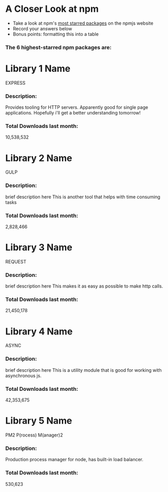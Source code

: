 # A Closer Look at npm
- Take a look at npm's [most starred packages](https://www.npmjs.com/browse/star) on the npmjs website
- Record your answers below
- Bonus points: formatting this into a table

### The 6 highest-starred npm packages are:

# Library 1 Name
EXPRESS

### Description:
Provides tooling for HTTP servers.
Apparently good for single page applications.
Hopefully i'll get a better understanding tomorrow!

### Total Downloads last month:
10,538,532




# Library 2 Name
GULP

### Description:
brief description here
This is another tool that helps with time consuming tasks

### Total Downloads last month:
2,828,466




# Library 3 Name
REQUEST

### Description:
brief description here
This makes it as easy as possible to make http calls.

### Total Downloads last month:
21,450,178




# Library 4 Name
ASYNC

### Description:
brief description here
This is a utility module that is good for working
with asynchronous js.

### Total Downloads last month:
42,353,675




# Library 5 Name
PM2
P(rocess) M(anager)2

### Description:
Production process manager for node, has built-in load balancer.

### Total Downloads last month:
530,623






























